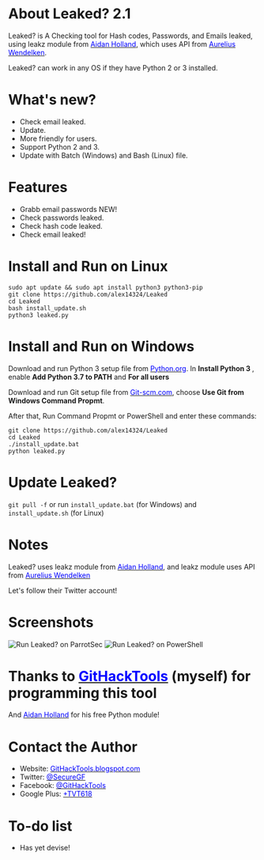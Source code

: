 # About Leaked? 2.1
Leaked? is  A Checking tool for Hash codes, Passwords, and Emails leaked, using leakz module from <a href="https://twitter.com/thehappydinoa" target="_blank"><span style="color: blue">Aidan Holland</span></a>, which uses API from <a href="https://twitter.com/webtobesocial" target="_blank"><span style="color: blue">Aurelius Wendelken</span></a>.

Leaked? can work in any OS if they have Python 2 or 3 installed.

# What's new?
 * Check email leaked.
 * Update.
 * More friendly for users.
 * Support Python 2 and 3.
 * Update with Batch (Windows) and Bash (Linux) file.

# Features
 * Grabb email passwords NEW!
 * Check passwords leaked.
 * Check hash code leaked.
 * Check email leaked!
 
# Install and Run on Linux
    sudo apt update && sudo apt install python3 python3-pip
    git clone https://github.com/alex14324/Leaked
    cd Leaked
    bash install_update.sh
    python3 leaked.py

# Install and Run on Windows
Download and run Python 3 setup file from <a href="https://python.org" target="_blank"><span style="color: blue">Python.org</span></a>.
In <strong>Install Python 3 </strong>, enable <strong>Add Python 3.7 to PATH</strong> and <strong>For all users</strong>

Download and run Git setup file from <a href="https://Git-scm.com" target="_blank"><span style="color: blue">Git-scm.com</span></a>, choose <strong>Use Git from Windows Command Propmt</strong>.

After that, Run Command Propmt or PowerShell and enter these commands:

    git clone https://github.com/alex14324/Leaked
    cd Leaked
    ./install_update.bat
    python leaked.py

# Update Leaked?
<code>git pull -f</code> or run <code>install_update.bat</code> (for Windows) and <code>install_update.sh</code> (for Linux)

# Notes
Leaked? uses leakz module from <a href="https://twitter.com/thehappydinoa" target="_blank"><span style="color: blue">Aidan Holland</span></a>, and leakz module uses API from <a href="https://twitter.com/webtobesocial" target="_blank"><span style="color: blue">Aurelius Wendelken</span></a>

Let's follow their Twitter account!
  
# Screenshots
![Run Leaked? on ParrotSec](https://linuxteamvietnam.us/wp-content/uploads/2018/09/Leaked-2.0-ParrotSec.png)
![Run Leaked? on PowerShell](https://1.bp.blogspot.com/-70-lnGlxhmY/XE00PDPyPoI/AAAAAAAAN-w/col6QS1xZCkB3GYNRwetlihkxBZ_NKk0wCLcBGAs/s1600/Leaked%2B2.1%2BWindows.PNG)

# Thanks to <a href="https://githacktools.blogspot.com" target="_blank"><span style="color: blue">GitHackTools</span></a> (myself) for programming this tool

And <a href="https://twitter.com/thehappydinoa" target="_blank"><span style="color: blue">Aidan Holland</span></a> for his free Python module!

# Contact the Author
 * Website: <a href="https://githacktools.blogspot.com" target="_blank"><span style="color: blue">GitHackTools.blogspot.com</span></a>
 * Twitter: <a href="https://twitter.com/SecureGF" target="_blank"><span style="color: blue">@SecureGF</span></a>
 * Facebook: <a href="https://githacktools.blogspot.com" target="_blank"><span style="color: blue">@GitHackTools</span></a>
 * Google Plus: <a href="https://plus.google.com/+TVT618" target="_blank"><span style="color: blue">+TVT618</span></a>

# To-do list
 * Has yet devise!
